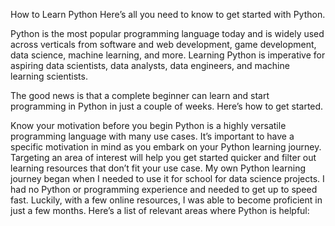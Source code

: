 How to Learn Python
Here’s all you need to know to get started with Python.

Python is the most popular programming language today and is widely used across verticals from software and web development, game development, data science, machine learning, and more. Learning Python is imperative for aspiring data scientists, data analysts, data engineers, and machine learning scientists.

The good news is that a complete beginner can learn and start programming in Python in just a couple of weeks. Here’s how to get started.

Know your motivation before you begin
Python is a highly versatile programming language with many use cases. It’s important to have a specific motivation in mind as you embark on your Python learning journey. Targeting an area of interest will help you get started quicker and filter out learning resources that don’t fit your use case. My own Python learning journey began when I needed to use it for school for data science projects. I had no Python or programming experience and needed to get up to speed fast. Luckily, with a few online resources, I was able to become proficient in just a few months. Here’s a list of relevant areas where Python is helpful:






